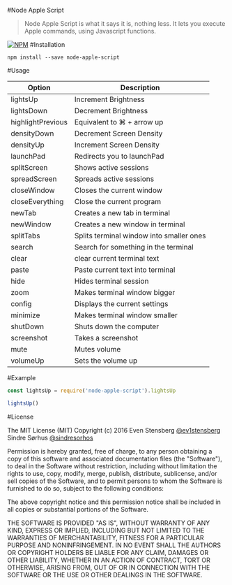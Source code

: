 #Node Apple Script

>Node Apple Script is what it says it is, nothing less. It lets you execute Apple commands, using Javascript functions. 

[![NPM](https://nodei.co/npm/node-apple-script.png)](https://npmjs.org/package/node-apple-script)
#Installation

`npm install --save node-apple-script`

#Usage

| Option | Description |
| ------ | ----------- |
| lightsUp   | Increment Brightness |
| lightsDown | Decrement Brightness |
| highlightPrevious    | Equivalent to ⌘ + arrow up  |
| densityDown    | Decrement Screen Density |
| densityUp    | Increment Screen Density  |
| launchPad    | Redirects you to launchPad |
| splitScreen    | Shows active sessions |
| spreadScreen    | Spreads active sessions |
| closeWindow    | Closes the current window |
| closeEverything    | Close the current program |
| newTab    | Creates a new tab in terminal |
| newWindow    | Creates a new window in terminal |
| splitTabs    | Splits terminal window into smaller ones |
| search    | Search for something in the terminal |
| clear    | clear current terminal text |
| paste    | Paste current text into terminal |
| hide    | Hides terminal session |
| zoom    | Makes terminal window bigger |
| config    | Displays the current settings |
| minimize    | Makes terminal window smaller |
| shutDown    | Shuts down the computer |
| screenshot    | Takes a screenshot |
| mute    | Mutes volume |
| volumeUp    | Sets the volume up |

#Example

```js
const lightsUp = require('node-apple-script').lightsUp

lightsUp()

```
#License

The MIT License (MIT)
Copyright (c) 2016 Even Stensberg [@ev1stensberg](https://twitter.com/ev1stensberg) 
                   Sindre Sørhus [@sindresorhos](https://twitter.com/sindresorhus)

Permission is hereby granted, free of charge, to any person obtaining a copy of this software and associated documentation files (the "Software"), to deal in the Software without restriction, including without limitation the rights to use, copy, modify, merge, publish, distribute, sublicense, and/or sell copies of the Software, and to permit persons to whom the Software is furnished to do so, subject to the following conditions:

The above copyright notice and this permission notice shall be included in all copies or substantial portions of the Software.

THE SOFTWARE IS PROVIDED "AS IS", WITHOUT WARRANTY OF ANY KIND, EXPRESS OR IMPLIED, INCLUDING BUT NOT LIMITED TO THE WARRANTIES OF MERCHANTABILITY, FITNESS FOR A PARTICULAR PURPOSE AND NONINFRINGEMENT. IN NO EVENT SHALL THE AUTHORS OR COPYRIGHT HOLDERS BE LIABLE FOR ANY CLAIM, DAMAGES OR OTHER LIABILITY, WHETHER IN AN ACTION OF CONTRACT, TORT OR OTHERWISE, ARISING FROM, OUT OF OR IN CONNECTION WITH THE SOFTWARE OR THE USE OR OTHER DEALINGS IN THE SOFTWARE.
